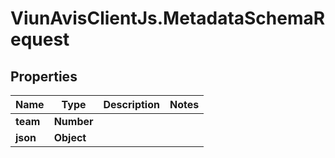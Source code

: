 # ViunAvisClientJs.MetadataSchemaRequest

## Properties

Name | Type | Description | Notes
------------ | ------------- | ------------- | -------------
**team** | **Number** |  | 
**json** | **Object** |  | 


